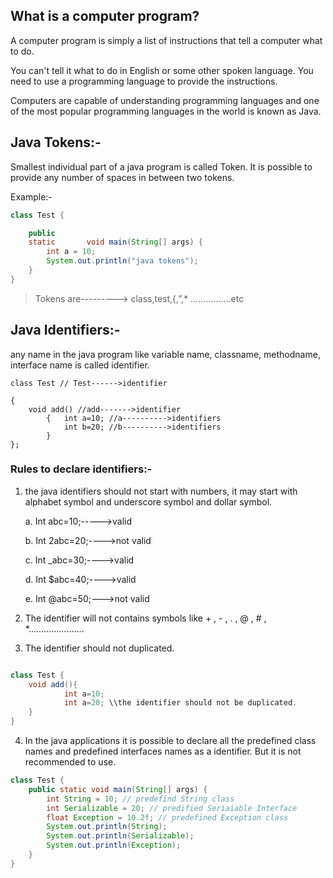 ## What is a computer program?


A computer program is simply a list of instructions that tell a computer what to do. 

You can't tell it what to do in English or some other spoken language. You need to use a programming language to provide the instructions. 

Computers are capable of understanding programming languages and one of the most popular programming languages in the world is known as Java. 


## Java Tokens:-

Smallest individual part of a java program is called Token. It is possible to provide any number of spaces in between two tokens.

Example:-

```java
class Test {

	public 
	static       void main(String[] args) {
		int a = 10;
		System.out.println("java tokens");
	}
}

```

> Tokens are---------> class,test,{,”,* …………….etc

## Java Identifiers:-

any name in the java program like variable name, classname, methodname, interface name is
called identifier.

```
class Test // Test------>identifier

{ 
	void add() //add------->identifier
		{ 	int a=10; //a---------->identifiers
			int b=20; //b---------->identifiers
		}
};

```

### Rules to declare identifiers:-

1. the java identifiers should not start with numbers, it may start with alphabet symbol and underscore symbol and dollar symbol.

	a. Int abc=10;----->valid

	b. Int 2abc=20;---->not valid

	c. Int _abc=30;---->valid

	d. Int $abc=40;---->valid

	e. Int @abc=50;--->not valid

2. The identifier will not contains symbols like + , - , . , @ , # , *………………….

3. The identifier should not duplicated.

```java

class Test {
	void add(){ 
			int a=10;
			int a=20; \\the identifier should not be duplicated.
	}
}

```

4. In the java applications it is possible to declare all the predefined class names and predefined interfaces names as a identifier. But it is not recommended to use.

```java
class Test {
	public static void main(String[] args) {
		int String = 10; // predefind String class
		int Serializable = 20; // predified Seriaiable Interface
		float Exception = 10.2f; // predefined Exception class
		System.out.println(String);
		System.out.println(Serializable);
		System.out.println(Exception);
	}
}
```
